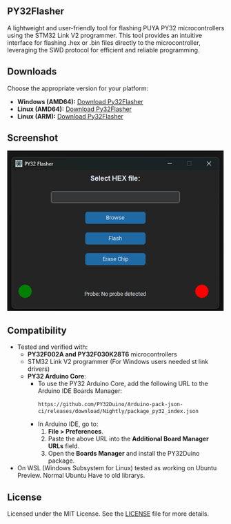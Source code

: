 ## PY32Flasher
A lightweight and user-friendly tool for flashing PUYA PY32 microcontrollers using the STM32 Link V2 programmer. This tool provides an intuitive interface for flashing .hex or .bin files directly to the microcontroller, leveraging the SWD protocol for efficient and reliable programming.

## Downloads
Choose the appropriate version for your platform:
  - **Windows (AMD64):** [Download Py32Flasher](https://github.com/regimantas/PY32Flasher/releases/download/v1.0.1/Py32Flasher-windows.exe)
  - **Linux (AMD64):** [Download Py32Flasher](https://github.com/regimantas/PY32Flasher/releases/download/v1.0.0/Py32Flasher-linux-amd64)
  - **Linux (ARM):** [Download Py32Flasher](https://github.com/regimantas/PY32Flasher/releases/download/v1.0.0/Py32Flasher-linux-arm)

## Screenshot
![PY32 Flasher Screenshot](https://github.com/regimantas/PY32Flasher/blob/main/Ekrano%20kopija%202024-12-23%20205243.png?raw=true)

## Compatibility
- Tested and verified with:
  - **PY32F002A and PY32F030K28T6** microcontrollers
  - STM32 Link V2 programmer (For Windows users needed st link drivers)
  - **PY32 Arduino Core**:
    - To use the PY32 Arduino Core, add the following URL to the Arduino IDE Boards Manager:
      ```
      https://github.com/PY32Duino/Arduino-pack-json-ci/releases/download/Nightly/package_py32_index.json
      ```
    - In Arduino IDE, go to:
      1. **File > Preferences**.
      2. Paste the above URL into the **Additional Board Manager URLs** field.
      3. Open the **Boards Manager** and install the PY32Duino package.
- On WSL (Windows Subsystem for Linux) tested as working on Ubuntu Preview. Normal Ubuntu Have to old librarys.


## License
Licensed under the MIT License. See the [LICENSE](https://github.com/regimantas/PY32Flasher/blob/main/LICENSE) file for more details.
